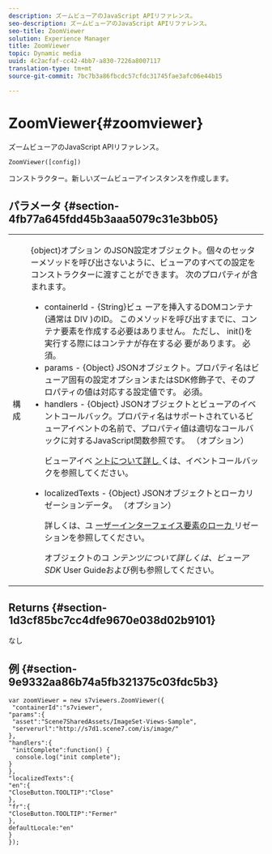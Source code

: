 ```yaml
---
description: ズームビューアのJavaScript APIリファレンス。
seo-description: ズームビューアのJavaScript APIリファレンス。
seo-title: ZoomViewer
solution: Experience Manager
title: ZoomViewer
topic: Dynamic media
uuid: 4c2acfaf-cc42-4bb7-a830-7226a8007117
translation-type: tm+mt
source-git-commit: 7bc7b3a86fbcdc57cfdc31745fae3afc06e44b15

---
```



# ZoomViewer{#zoomviewer}

ズームビューアのJavaScript APIリファレンス。

`ZoomViewer([config])`

コンストラクター。新しいズームビューアインスタンスを作成します。

## パラメータ {#section-4fb77a645fdd45b3aaa5079c31e3bb05}

<table id="table_896DFF34A68A403DB93A6D597461A573"> 
 <tbody> 
  <tr> 
   <td colname="col1"> <p> <span class="codeph"> <span class="varname"> 構 </span> 成 </span> </p> </td> 
   <td colname="col2"> <p> <span class="codeph"> {object}オプション </span> のJSON設定オブジェクト。個々のセッターメソッドを呼び出さないように、ビューアのすべての設定をコンストラクターに渡すことができます。 次のプロパティが含まれます。 </p> <p> 
     <ul id="ul_789DBD5B72ED4C80B685455B0D59494D"> 
      <li id="li_28FDCB53E4AD4097A51F21B876C18FB1"> <span class="codeph"> containerId </span> - <span class="codeph"> {String}ビュ </span> ーアを挿入するDOMコンテナ(通常は <span class="codeph"> DIV </span>)のID。 このメソッドを呼び出すまでに、コンテナ要素を作成する必要はありません。 ただし、 <span class="codeph"> init()を実行する際にはコンテナが存在する必 </span> 要があります。 必須。 </li> 
      <li id="li_FDE00392DC1544ABBDD75F81EF814EF2"> <span class="codeph"> params </span> - <span class="codeph"> {Object} </span> JSONオブジェクト。プロパティ名はビューア固有の設定オプションまたはSDK修飾子で、そのプロパティの値は対応する設定値です。 必須。 </li> 
      <li id="li_C534D5091CDA4717BCC48E3EBBF09AB8"> <span class="codeph"> handlers </span> - <span class="codeph"> {Object} </span> JSONオブジェクトとビューアのイベントコールバック。プロパティ名はサポートされているビューアイベントの名前で、プロパティ値は適切なコールバックに対するJavaScript関数参照です。 （オプション） <p>ビューアイベ <a href="../../../c-html5-s7-aem-asset-viewers/c-html5-20-zoom-viewer-about/c-html5-20-zoom-viewer-event-callbacks.md#concept-66d5996f2b1b44cab3d5264cda5c50cd" format="dita" scope="local"> ントについて詳し </a> くは、イベントコールバックを参照してください。 </p> </li> 
      <li id="li_1D181A6B1D434B29B09AFD3F4BE059BD"> <span class="codeph"> localizedTexts </span> - <span class="codeph"> {Object} </span> JSONオブジェクトとローカリゼーションデータ。 （オプション） <p>詳しくは、ユ <a href="../../../c-html5-s7-aem-asset-viewers/c-html5-20-zoom-viewer-about/c-html5-20-zoom-viewer-localization.md#concept-cbfc39344c494eb7b9f6a272cff0cc74" format="dita" scope="local"> ーザーインターフェイス要素のローカ </a> リゼーションを参照してください。 </p> <p>オブジェクトのコ <i>ンテンツについて詳しくは、ビューアSDK</i> User Guideおよび例も参照してください。 </p> </li> 
     </ul> </p> </td> 
  </tr> 
 </tbody> 
</table>

## Returns {#section-1d3cf85bc7cc4dfe9670e038d02b9101}

なし

## 例 {#section-9e9332aa86b74a5fb321375c03fdc5b3}

```
var zoomViewer = new s7viewers.ZoomViewer({ 
 "containerId":"s7viewer", 
"params":{ 
 "asset":"Scene7SharedAssets/ImageSet-Views-Sample", 
 "serverurl":"http://s7d1.scene7.com/is/image/" 
}, 
"handlers":{ 
 "initComplete":function() { 
  console.log("init complete"); 
} 
}, 
"localizedTexts":{ 
"en":{ 
"CloseButton.TOOLTIP":"Close" 
}, 
"fr":{ 
"CloseButton.TOOLTIP":"Fermer" 
}, 
defaultLocale:"en" 
} 
});
```

